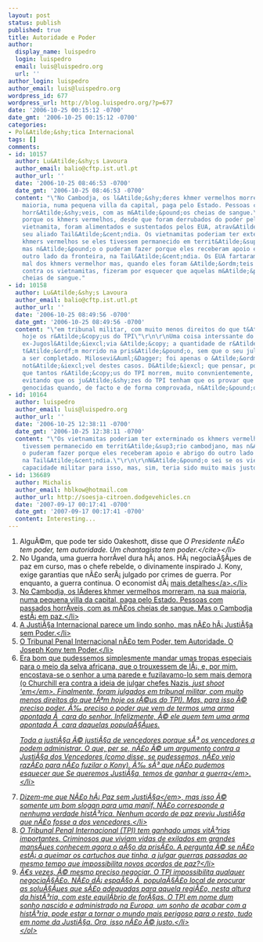```yaml
---
layout: post
status: publish
published: true
title: Autoridade e Poder
author:
  display_name: luispedro
  login: luispedro
  email: luis@luispedro.org
  url: ''
author_login: luispedro
author_email: luis@luispedro.org
wordpress_id: 677
wordpress_url: http://blog.luispedro.org/?p=677
date: '2006-10-25 00:15:12 -0700'
date_gmt: '2006-10-25 00:15:12 -0700'
categories:
- Pol&Atilde;&shy;tica Internacional
tags: []
comments:
- id: 10157
  author: Lu&Atilde;&shy;s Lavoura
  author_email: balio@cftp.ist.utl.pt
  author_url: ''
  date: '2006-10-25 08:46:53 -0700'
  date_gmt: '2006-10-25 08:46:53 -0700'
  content: "\"No Cambodja, os l&Atilde;&shy;deres khmer vermelhos morreram, na sua
    maioria, numa pequena villa da capital, paga pelo Estado. Pessoas com passados
    horr&Atilde;&shy;veis, com as m&Atilde;&pound;os cheias de sangue.\"\r\n\r\nPorqu&Atilde;&ordf;?\r\n\r\nBem,
    porque os khmers vermelhos, desde que foram derrubados do poder pela invas&Atilde;&pound;o
    vietnamita, foram alimentados e sustentados pelos EUA, atrav&Atilde;&copy;s do
    seu aliado Tail&Atilde;&cent;ndia. Os vietnamitas poderiam ter exterminado os
    khmers vermelhos se eles tivessem permanecido em territ&Atilde;&sup3;rio cambodjano,
    mas n&Atilde;&pound;o o puderam fazer porque eles receberam apoio e abrigo do
    outro lado da fronteira, na Tail&Atilde;&cent;ndia. Os EUA fartaram-se de dizer
    mal dos khmers vermelhor mas, quando eles foram &Atilde;&ordm;teis para lutar
    contra os vietnamitas, fizeram por esquecer que aquelas m&Atilde;&pound;os estavam
    cheias de sangue."
- id: 10158
  author: Lu&Atilde;&shy;s Lavoura
  author_email: balio@cftp.ist.utl.pt
  author_url: ''
  date: '2006-10-25 08:49:56 -0700'
  date_gmt: '2006-10-25 08:49:56 -0700'
  content: "\"em tribunal militar, com muito menos direitos do que t&Atilde;&ordf;m
    hoje os r&Atilde;&copy;us do TPI\"\r\n\r\nUma coisa interssante do TPI para a
    ex-Jugosl&Atilde;&iexcl;via &Atilde;&copy; a quantidade de r&Atilde;&copy;us que
    t&Atilde;&ordf;m morrido na pris&Atilde;&pound;o, sem que o seu julgamento chegue
    a ser completado. Milosevi&Auml;&Dagger; foi apenas o &Atilde;&ordm;ltimo e mais
    not&Atilde;&iexcl;vel destes casos. D&Atilde;&iexcl; que pensar, porque &Atilde;&copy;
    que tantos r&Atilde;&copy;us do TPI morrem, muito convnientemente, na pris&Atilde;&pound;o,
    evitando que os ju&Atilde;&shy;zes do TPI tenham que os provar que eles foram
    genocidas quando, de facto e de forma comprovada, n&Atilde;&pound;o mataram ningu&Atilde;&copy;m."
- id: 10164
  author: luispedro
  author_email: luis@luispedro.org
  author_url: ''
  date: '2006-10-25 12:38:11 -0700'
  date_gmt: '2006-10-25 12:38:11 -0700'
  content: "\"Os vietnamitas poderiam ter exterminado os khmers vermelhos se eles
    tivessem permanecido em territ&Atilde;&sup3;rio cambodjano, mas n&Atilde;&pound;o
    o puderam fazer porque eles receberam apoio e abrigo do outro lado da fronteira,
    na Tail&Atilde;&cent;ndia.\"\r\n\r\nN&Atilde;&pound;o sei se os vietnamitas tinham
    capacidade militar para isso, mas, sim, teria sido muito mais justo."
- id: 136689
  author: Michalis
  author_email: hblkow@hotmail.com
  author_url: http://soesja-citroen.dodgevehicles.cn
  date: '2007-09-17 00:17:41 -0700'
  date_gmt: '2007-09-17 00:17:41 -0700'
  content: Interesting...
---
```

<ol>
<li>Algu&Atilde;&copy;m, que pode ter sido Oakeshott, disse que <cite>O Presidente n&Atilde;&pound;o tem poder, tem autoridade. Um chantagista tem poder.<&#47;cite><&#47;li>
<li>No Uganda, uma guerra horr&Atilde;&shy;vel dura h&Atilde;&iexcl; anos. H&Atilde;&iexcl; negocia&Atilde;&sect;&Atilde;&micro;es de paz em curso, mas o chefe rebelde, o divinamente inspirado J. Kony, exige garantias que n&Atilde;&pound;o ser&Atilde;&iexcl; julgado por crimes de guerra. Por enquanto, a guerra continua. O economist d&Atilde;&iexcl; <a href="http:&#47;&#47;economist.com&#47;world&#47;africa&#47;displaystory.cfm?story_id=8058330">mais detalhes<&#47;a>.<&#47;li>
<li>No Cambodja, os l&Atilde;&shy;deres khmer vermelhos morreram, na sua maioria, numa pequena villa da capital, paga pelo Estado. Pessoas com passados horr&Atilde;&shy;veis, com as m&Atilde;&pound;os cheias de sangue. Mas o Cambodja est&Atilde;&iexcl; em paz.<&#47;li>
<li>A Justi&Atilde;&sect;a Internacional parece um lindo sonho, mas n&Atilde;&pound;o h&Atilde;&iexcl; Justi&Atilde;&sect;a sem Poder.<&#47;li>
<li>O Tribunal Penal Internacional n&Atilde;&pound;o tem Poder, tem Autoridade. O Joseph Kony tem Poder.<&#47;li>
<li>Era bom que pudessemos simplesmente mandar umas tropas especiais para o meio da selva africana, que o trouxessem de l&Atilde;&iexcl;, e, por mim, encostava-se o senhor a uma parede e fuzilavamo-lo sem mais demora (o Churchill era contra a ideia de julgar chefes Nazis, <em>just shoot 'em<&#47;em>. Finalmente, foram julgados em tribunal militar, com muito menos direitos do que t&Atilde;&ordf;m hoje os r&Atilde;&copy;us do TPI). Mas, para isso &Atilde;&copy; preciso poder. &Atilde;&permil; preciso o poder que vem de termos uma arma apontada &Atilde;&nbsp; cara do senhor. Infelizmente, &Atilde;&copy; ele quem tem uma arma apontada &Atilde;&nbsp; cara daquelas popula&Atilde;&sect;&Atilde;&micro;es.
<p>Toda a justi&Atilde;&sect;a &Atilde;&copy; justi&Atilde;&sect;a de vencedores porque s&Atilde;&sup3; os vencedores a podem administrar. O que, per se, n&Atilde;&pound;o &Atilde;&copy; um argumento contra a Justi&Atilde;&sect;a dos Vencedores (como disse, se pudessemos, n&Atilde;&pound;o vejo raz&Atilde;&pound;o para n&Atilde;&pound;o fuzilar o Kony). &Atilde;&permil; s&Atilde;&sup3; que n&Atilde;&pound;o pudemos esquecer que <em>Se queremos Justi&Atilde;&sect;a, temos de ganhar a guerra<&#47;em>.<&#47;li></p>
<li>Dizem-me que <em>N&Atilde;&pound;o h&Atilde;&iexcl; Paz sem Justi&Atilde;&sect;a<&#47;em>, mas isso &Atilde;&copy; somente um bom slogan para uma manif. N&Atilde;&pound;o corresponde a nenhuma verdade hist&Atilde;&sup3;rica. Nenhum acordo de paz previu Justi&Atilde;&sect;a que n&Atilde;&pound;o fosse a dos vencedores.<&#47;li>
<li>O Tribunal Penal Internacional (TPI) tem ganhado umas vit&Atilde;&sup3;rias importantes. Criminosos que viviam vidas de exilados em grandes mans&Atilde;&micro;es conhecem agora o a&Atilde;&sect;o da pris&Atilde;&pound;o. A pergunta &Atilde;&copy; se n&Atilde;&pound;o est&Atilde;&iexcl; a queimar os cartuchos que tinha, a julgar guerras passadas ao mesmo tempo que impossibilita novos acordos de paz?<&#47;li>
<li>&Atilde;&euro;s vezes, &Atilde;&copy; mesmo preciso negociar. O TPI impossibilita qualquer negocia&Atilde;&sect;&Atilde;&pound;o. N&Atilde;&pound;o d&Atilde;&iexcl; espa&Atilde;&sect;o &Atilde;&nbsp; popula&Atilde;&sect;&Atilde;&pound;o local de procurar as solu&Atilde;&sect;&Atilde;&micro;es que s&Atilde;&pound;o adequadas para aquela regi&Atilde;&pound;o, nesta altura da hist&Atilde;&sup3;ria, com este equil&Atilde;&shy;brio de for&Atilde;&sect;as. O TPI em nome dum sonho nascido e administrado na Europa, um sonho de acabar com a hist&Atilde;&sup3;ria, pode estar a tornar o mundo mais perigoso para o resto, tudo em nome da Justi&Atilde;&sect;a. Ora, isso n&Atilde;&pound;o &Atilde;&copy; justo.<&#47;li><br />
<&#47;ol></p>
